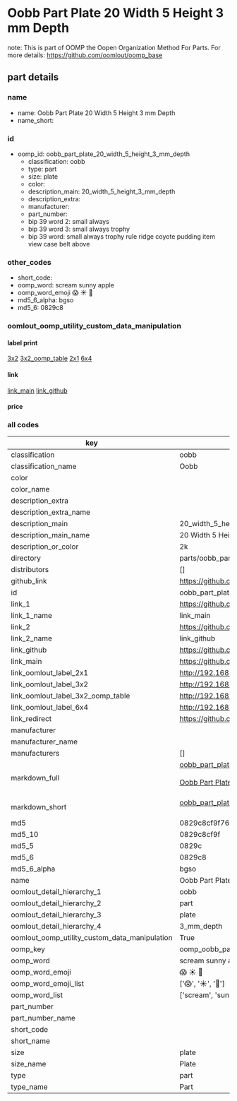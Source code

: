 # Oobb Part Plate 20 Width 5 Height 3 mm Depth  

note: This is part of OOMP the Oopen Organization Method For Parts. For more details: https://github.com/oomlout/oomp_base

##  part details
  







### name
* name: Oobb Part Plate 20 Width 5 Height 3 mm Depth
* name_short: 
### id
* oomp_id: oobb_part_plate_20_width_5_height_3_mm_depth
  * classification: oobb
  * type: part
  * size: plate
  * color: 
  * description_main: 20_width_5_height_3_mm_depth
  * description_extra: 
  * manufacturer: 
  * part_number: 
  * bip 39 word 2: small always
  * bip 39 word 3: small always trophy
  * bip 39 word: small always trophy rule ridge coyote pudding item view case belt above

### other_codes
* short_code: 
* oomp_word: scream sunny apple
* oomp_word_emoji :scream: :sunny: :apple:
* md5_6_alpha: bgso
* md5_6: 0829c8






### oomlout_oomp_utility_custom_data_manipulation
#### label print
[3x2](http://192.168.1.245:1112/?label=oomp%20bgso)
[3x2_oomp_table](http://192.168.1.108:1112/?label=oomp%20bgso)
[2x1](http://192.168.1.242:1112/?label=oomp%20bgso)
[6x4](http://192.168.1.55:1112/?label=oomp%20bgso)    

#### link

[link_main](https://github.com/oomlout/oomlout_oomp_version_1_messy/tree/main/parts/oobb_part_plate_20_width_5_height_3_mm_depth) [link_github](https://github.com/oomlout/oomlout_oomp_version_1_messy/tree/main/parts/oobb_part_plate_20_width_5_height_3_mm_depth)                             

#### price







### all codes 
| key | value |  
| --- | --- |  
| classification | oobb |  
| classification_name | Oobb |  
| color |  |  
| color_name |  |  
| description_extra |  |  
| description_extra_name |  |  
| description_main | 20_width_5_height_3_mm_depth |  
| description_main_name | 20 Width 5 Height 3 mm Depth |  
| description_or_color | 2k |  
| directory | parts/oobb_part_plate_20_width_5_height_3_mm_depth |  
| distributors | [] |  
| github_link | https://github.com/oomlout/oomlout_oomp_part_src/tree/main/parts/oobb_part_plate_20_width_5_height_3_mm_depth |  
| id | oobb_part_plate_20_width_5_height_3_mm_depth |  
| link_1 | https://github.com/oomlout/oomlout_oomp_version_1_messy/tree/main/parts/oobb_part_plate_20_width_5_height_3_mm_depth |  
| link_1_name | link_main |  
| link_2 | https://github.com/oomlout/oomlout_oomp_version_1_messy/tree/main/parts/oobb_part_plate_20_width_5_height_3_mm_depth |  
| link_2_name | link_github |  
| link_github | https://github.com/oomlout/oomlout_oomp_version_1_messy/tree/main/parts/oobb_part_plate_20_width_5_height_3_mm_depth |  
| link_main | https://github.com/oomlout/oomlout_oomp_version_1_messy/tree/main/parts/oobb_part_plate_20_width_5_height_3_mm_depth |  
| link_oomlout_label_2x1 | http://192.168.1.242:1112/?label=oomp%20bgso |  
| link_oomlout_label_3x2 | http://192.168.1.245:1112/?label=oomp%20bgso |  
| link_oomlout_label_3x2_oomp_table | http://192.168.1.108:1112/?label=oomp%20bgso |  
| link_oomlout_label_6x4 | http://192.168.1.55:1112/?label=oomp%20bgso |  
| link_redirect | https://github.com/oomlout/oomlout_oomp_version_1_messy/tree/main/parts/oobb_part_plate_20_width_5_height_3_mm_depth |  
| manufacturer |  |  
| manufacturer_name |  |  
| manufacturers | [] |  
| markdown_full | [oobb_part_plate_20_width_5_height_3_mm_depth](none)<br>[](none)<br>[Oobb Part Plate 20 Width 5 Height 3 Mm Depth](none)<br><br> |  
| markdown_short | [oobb_part_plate_20_width_5_height_3_mm_depth](none)<br><br> |  
| md5 | 0829c8cf9f76d5a4c6dccbd3d1c1e663 |  
| md5_10 | 0829c8cf9f |  
| md5_5 | 0829c |  
| md5_6 | 0829c8 |  
| md5_6_alpha | bgso |  
| name | Oobb Part Plate 20 Width 5 Height 3 mm Depth |  
| oomlout_detail_hierarchy_1 | oobb |  
| oomlout_detail_hierarchy_2 | part |  
| oomlout_detail_hierarchy_3 | plate |  
| oomlout_detail_hierarchy_4 | 3_mm_depth |  
| oomlout_oomp_utility_custom_data_manipulation | True |  
| oomp_key | oomp_oobb_part_plate_20_width_5_height_3_mm_depth |  
| oomp_word | scream sunny apple |  
| oomp_word_emoji | :scream: :sunny: :apple: |  
| oomp_word_emoji_list | [':scream:', ':sunny:', ':apple:'] |  
| oomp_word_list | ['scream', 'sunny', 'apple'] |  
| part_number |  |  
| part_number_name |  |  
| short_code |  |  
| short_name |  |  
| size | plate |  
| size_name | Plate |  
| type | part |  
| type_name | Part |  
